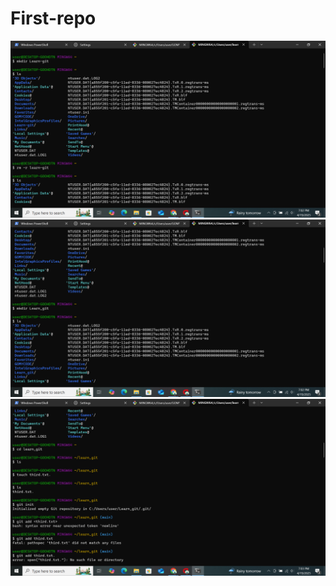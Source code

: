 # First-repo
![image alt](https://github.com/souldes05/First-repo/blob/30f1e26c29e0638ebdad379c492f0fce22039778/Screenshot%20(14).png) 
![image alt](https://github.com/souldes05/First-repo/blob/eb54031703e783b02e14fd8ddcc7e41fea1a4d2b/Screenshot%20(15).png)
![image alt](https://github.com/souldes05/First-repo/blob/6b86837c10a0a9a5c30fb86408ab81f22d7177b9/Screenshot%20(16).png)
